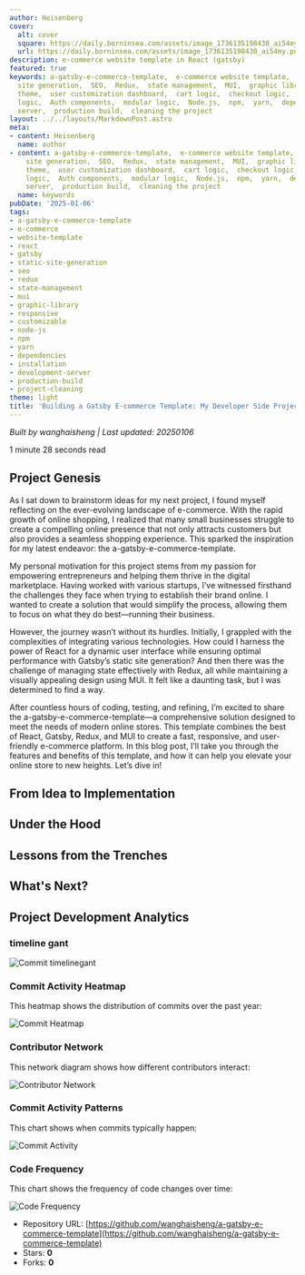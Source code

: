 ```yaml
---
author: Heisenberg
cover:
  alt: cover
  square: https://daily.borninsea.com/assets/image_1736135198430_ai54my.png
  url: https://daily.borninsea.com/assets/image_1736135198430_ai54my.png
description: e-commerce website template in React (gatsby)
featured: true
keywords: a-gatsby-e-commerce-template,  e-commerce website template,  React,  Gatsby,  static
  site generation,  SEO,  Redux,  state management,  MUI,  graphic library,  responsive
  theme,  user customization dashboard,  cart logic,  checkout logic,  search filter
  logic,  Auth components,  modular logic,  Node.js,  npm,  yarn,  dependencies,  installation,  development
  server,  production build,  cleaning the project
layout: ../../layouts/MarkdownPost.astro
meta:
- content: Heisenberg
  name: author
- content: a-gatsby-e-commerce-template,  e-commerce website template,  React,  Gatsby,  static
    site generation,  SEO,  Redux,  state management,  MUI,  graphic library,  responsive
    theme,  user customization dashboard,  cart logic,  checkout logic,  search filter
    logic,  Auth components,  modular logic,  Node.js,  npm,  yarn,  dependencies,  installation,  development
    server,  production build,  cleaning the project
  name: keywords
pubDate: '2025-01-06'
tags:
- a-gatsby-e-commerce-template
- e-commerce
- website-template
- react
- gatsby
- static-site-generation
- seo
- redux
- state-management
- mui
- graphic-library
- responsive
- customizable
- node-js
- npm
- yarn
- dependencies
- installation
- development-server
- production-build
- project-cleaning
theme: light
title: 'Building a Gatsby E-commerce Template: My Developer Side Project Journey'
---
```




*Built by wanghaisheng | Last updated: 20250106*

1 minute 28 seconds  read
## Project Genesis

As I sat down to brainstorm ideas for my next project, I found myself reflecting on the ever-evolving landscape of e-commerce. With the rapid growth of online shopping, I realized that many small businesses struggle to create a compelling online presence that not only attracts customers but also provides a seamless shopping experience. This sparked the inspiration for my latest endeavor: the a-gatsby-e-commerce-template.

My personal motivation for this project stems from my passion for empowering entrepreneurs and helping them thrive in the digital marketplace. Having worked with various startups, I’ve witnessed firsthand the challenges they face when trying to establish their brand online. I wanted to create a solution that would simplify the process, allowing them to focus on what they do best—running their business.

However, the journey wasn’t without its hurdles. Initially, I grappled with the complexities of integrating various technologies. How could I harness the power of React for a dynamic user interface while ensuring optimal performance with Gatsby’s static site generation? And then there was the challenge of managing state effectively with Redux, all while maintaining a visually appealing design using MUI. It felt like a daunting task, but I was determined to find a way.

After countless hours of coding, testing, and refining, I’m excited to share the a-gatsby-e-commerce-template—a comprehensive solution designed to meet the needs of modern online stores. This template combines the best of React, Gatsby, Redux, and MUI to create a fast, responsive, and user-friendly e-commerce platform. In this blog post, I’ll take you through the features and benefits of this template, and how it can help you elevate your online store to new heights. Let’s dive in!

## From Idea to Implementation



## Under the Hood



## Lessons from the Trenches



## What's Next?


## Project Development Analytics
### timeline gant

![Commit timelinegant](https://daily.borninsea.com/assets/a-gatsby-e-commerce-template-timeline_chart.png)


### Commit Activity Heatmap
This heatmap shows the distribution of commits over the past year:

![Commit Heatmap]()

### Contributor Network
This network diagram shows how different contributors interact:

![Contributor Network](https://daily.borninsea.com/assets/a-gatsby-e-commerce-template-contribution_network.png)

### Commit Activity Patterns
This chart shows when commits typically happen:

![Commit Activity](https://daily.borninsea.com/assets/a-gatsby-e-commerce-template-commit_activity.png)

### Code Frequency
This chart shows the frequency of code changes over time:

![Code Frequency](https://daily.borninsea.com/assets/a-gatsby-e-commerce-template-code_frequency.png)



* Repository URL: [https://github.com/wanghaisheng/a-gatsby-e-commerce-template](https://github.com/wanghaisheng/a-gatsby-e-commerce-template)
* Stars: **0**
* Forks: **0**
